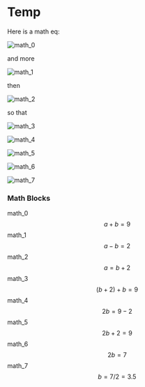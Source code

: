 # Temp

Here is a math eq:

![math_0](/home/joey/Notes/images/math/tests1_in_math_0.png)

and more 

![math_1](/home/joey/Notes/images/math/tests1_in_math_1.png) 

then 

![math_2](/home/joey/Notes/images/math/tests1_in_math_2.png)

so that

![math_3](/home/joey/Notes/images/math/tests1_in_math_3.png)

![math_4](/home/joey/Notes/images/math/tests1_in_math_4.png)

![math_5](/home/joey/Notes/images/math/tests1_in_math_5.png)

![math_6](/home/joey/Notes/images/math/tests1_in_math_6.png)

![math_7](/home/joey/Notes/images/math/tests1_in_math_7.png)



### Math Blocks


math_0
$$
    a + b = 9
$$
math_1
$$
    a - b = 2 
$$
math_2
$$
    a = b + 2
$$
math_3
$$
    (b+2) + b = 9
$$
math_4
$$
    2b = 9-2
$$
math_5
$$
    2b + 2 = 9
$$
math_6
$$
    2b = 7
$$
math_7
$$
    b = 7/2 = 3.5
$$